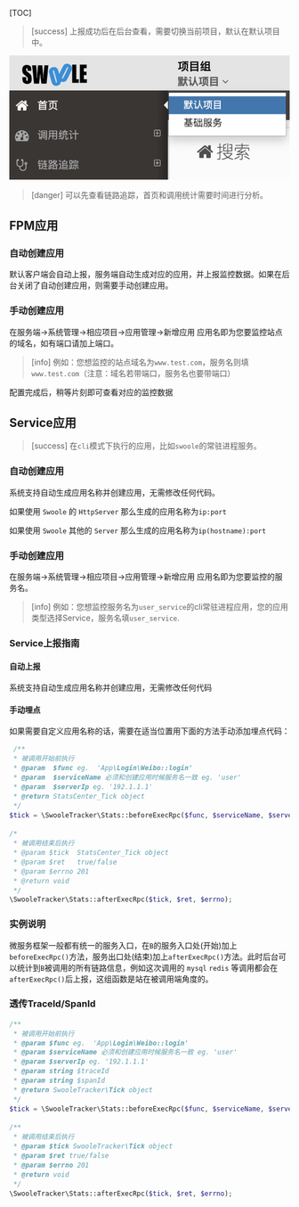 [TOC]

>[success] 上报成功后在后台查看，需要切换当前项目，默认在默认项目中。

![](../images/screenshot_1578041268650.png)

>[danger] 可以先查看链路追踪，首页和调用统计需要时间进行分析。

## FPM应用

### 自动创建应用

默认客户端会自动上报，服务端自动生成对应的应用，并上报监控数据。如果在后台关闭了自动创建应用，则需要手动创建应用。

### 手动创建应用

在服务端->系统管理->相应项目->应用管理->新增应用 应用名即为您要监控站点的域名，如有端口请加上端口。

>[info] 例如：您想监控的站点域名为`www.test.com`，服务名则填`www.test.com`（注意：域名若带端口，服务名也要带端口）

配置完成后，稍等片刻即可查看对应的监控数据

## Service应用

>[success] 在`cli`模式下执行的应用，比如`swoole`的常驻进程服务。

### 自动创建应用

系统支持自动生成应用名称并创建应用，无需修改任何代码。

如果使用 `Swoole` 的 `HttpServer` 那么生成的应用名称为`ip:port`

如果使用 `Swoole` 其他的 `Server` 那么生成的应用名称为`ip(hostname):port`

### 手动创建应用

在服务端->系统管理->相应项目->应用管理->新增应用 应用名即为您要监控的服务名。

>[info] 例如：您想监控服务名为`user_service`的cli常驻进程应用，您的应用类型选择Service，服务名填`user_service`.

### Service上报指南

#### 自动上报

系统支持自动生成应用名称并创建应用，无需修改任何代码

#### 手动埋点

如果需要自定义应用名称的话，需要在适当位置用下面的方法手动添加埋点代码：

```php
 /**
 * 被调用开始前执行
 * @param  $func eg.  'App\Login\Weibo::login'
 * @param  $serviceName 必须和创建应用时候服务名一致 eg. 'user'
 * @param  $serverIp eg. '192.1.1.1'
 * @return StatsCenter_Tick object
 */
$tick = \SwooleTracker\Stats::beforeExecRpc($func, $serviceName, $serverIp);

/*
 * 被调用结束后执行
 * @param $tick  StatsCenter_Tick object
 * @param $ret   true/false
 * @param $errno 201
 * @return void
 */
\SwooleTracker\Stats::afterExecRpc($tick, $ret, $errno);
```

### 实例说明

微服务框架一般都有统一的服务入口，在`B`的服务入口处(开始)加上`beforeExecRpc()`方法，服务出口处(结束)加上`afterExecRpc()`方法。此时后台可以统计到`B`被调用的所有链路信息，例如这次调用的 `mysql` `redis` 等调用都会在`afterExecRpc()`后上报，这组函数是站在被调用端角度的。

### 透传TraceId/SpanId

```php
/**
 * 被调用开始前执行
 * @param $func eg.  'App\Login\Weibo::login'
 * @param $serviceName 必须和创建应用时候服务名一致 eg. 'user'
 * @param $serverIp eg. '192.1.1.1'
 * @param string $traceId
 * @param string $spanId
 * @return SwooleTracker\Tick object
 */
$tick = \SwooleTracker\Stats::beforeExecRpc($func, $serviceName, $serverIp, $traceId = "", $spanId = "");

/**
 * 被调用结束后执行
 * @param $tick SwooleTracker\Tick object
 * @param $ret true/false
 * @param $errno 201
 * @return void
 */
\SwooleTracker\Stats::afterExecRpc($tick, $ret, $errno);
```